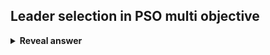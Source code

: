 ## Leader selection in PSO multi objective
<details>
<summary><b>Reveal answer</b></summary>
- There is no single global best<br>- The non-dominated solutions are a good source of leaders<br>- Prefer diversity
</details>
